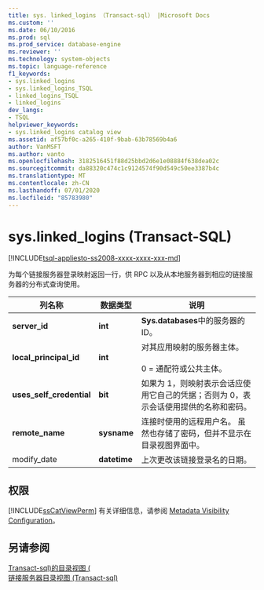 ```yaml
---
title: sys. linked_logins （Transact-sql） |Microsoft Docs
ms.custom: ''
ms.date: 06/10/2016
ms.prod: sql
ms.prod_service: database-engine
ms.reviewer: ''
ms.technology: system-objects
ms.topic: language-reference
f1_keywords:
- sys.linked_logins
- sys.linked_logins_TSQL
- linked_logins_TSQL
- linked_logins
dev_langs:
- TSQL
helpviewer_keywords:
- sys.linked_logins catalog view
ms.assetid: af57bf0c-a265-410f-9bab-63b78569b4a6
author: VanMSFT
ms.author: vanto
ms.openlocfilehash: 3182516451f88d25bbd2d6e1e08884f638dea02c
ms.sourcegitcommit: da88320c474c1c9124574f90d549c50ee3387b4c
ms.translationtype: MT
ms.contentlocale: zh-CN
ms.lasthandoff: 07/01/2020
ms.locfileid: "85783980"
---
```

# <a name="syslinked_logins-transact-sql"></a>sys.linked_logins (Transact-SQL)
[!INCLUDE[tsql-appliesto-ss2008-xxxx-xxxx-xxx-md](../../includes/applies-to-version/sqlserver.md)]

  为每个链接服务器登录映射返回一行，供 RPC 以及从本地服务器到相应的链接服务器的分布式查询使用。  
  
|列名称|数据类型|说明|  
|-----------------|---------------|-----------------|  
|**server_id**|**int**|**Sys.databases**中的服务器的 ID。|  
|**local_principal_id**|**int**|对其应用映射的服务器主体。<br /><br /> 0 = 通配符或公共主体。|  
|**uses_self_credential**|**bit**|如果为 1，则映射表示会话应使用它自己的凭据；否则为 0，表示会话使用提供的名称和密码。|  
|**remote_name**|**sysname**|连接时使用的远程用户名。 虽然也存储了密码，但并不显示在目录视图界面中。|  
|modify_date|**datetime**|上次更改该链接登录名的日期。|  
  
## <a name="permissions"></a>权限  
 [!INCLUDE[ssCatViewPerm](../../includes/sscatviewperm-md.md)] 有关详细信息，请参阅 [Metadata Visibility Configuration](../../relational-databases/security/metadata-visibility-configuration.md)。  
  
## <a name="see-also"></a>另请参阅  
 [Transact-sql&#41;的目录视图 &#40;](../../relational-databases/system-catalog-views/catalog-views-transact-sql.md)   
 [链接服务器目录视图 &#40;Transact-sql&#41;](../../relational-databases/system-catalog-views/linked-servers-catalog-views-transact-sql.md)  
  
  
